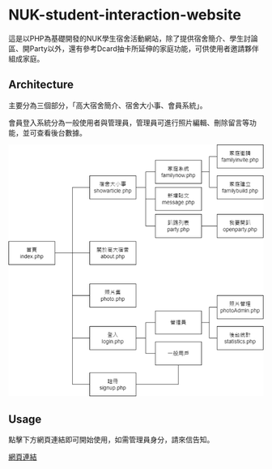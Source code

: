 # NUK-student-interaction-website

這是以PHP為基礎開發的NUK學生宿舍活動網站，除了提供宿舍簡介、學生討論區、開Party以外，還有參考Dcard抽卡所延伸的家庭功能，可供使用者邀請夥伴組成家庭。

## Architecture

主要分為三個部分，「高大宿舍簡介、宿舍大小事、會員系統」。

會員登入系統分為一般使用者與管理員，管理員可進行照片編輯、刪除留言等功能，並可查看後台數據。

![Architecture](/Screenshots/Architecture.png)

## Usage

點擊下方網頁連結即可開始使用，如需管理員身分，請來信告知。

[網頁連結](https://nuk-student-website.000webhostapp.com/)